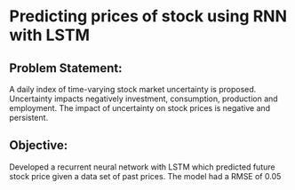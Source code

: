 Predicting prices of stock using RNN with LSTM
============================================

Problem Statement:
-----------------------
A daily index of time-varying stock market uncertainty is proposed.
Uncertainty impacts negatively investment, consumption, production and employment.
The impact of uncertainty on stock prices is negative and persistent.

Objective:
-----------------
Developed a recurrent neural network with LSTM which predicted future stock price given a data set of past prices.
The model had a RMSE of 0.05
